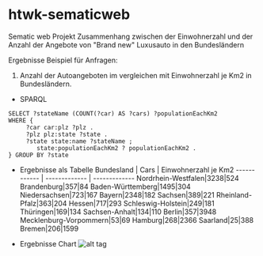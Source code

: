 # htwk-sematicweb
Sematic web Projekt
Zusammenhang zwischen der Einwohnerzahl und der Anzahl der Angebote von "Brand new" Luxusauto in den Bundesländern

Ergebnisse Beispiel für Anfragen:
1. Anzahl der Autoangeboten im vergleichen mit Einwohnerzahl je Km2 in Bundesländern.
* SPARQL
```sparql
SELECT ?stateName (COUNT(?car) AS ?cars) ?populationEachKm2 
WHERE {
     ?car car:plz ?plz .
     ?plz plz:state ?state .
     ?state state:name ?stateName ;
     	state:populationEachKm2 ? populationEachKm2 .
} GROUP BY ?state
```

* Ergebnisse als Tabelle
Bundesland | Cars | Einwohnerzahl je Km2
------------ | ------------- | -------------
Nordrhein-Westfalen|3238|524
Brandenburg|357|84
Baden-Württemberg|1495|304
Niedersachsen|723|167
Bayern|2348|182
Sachsen|389|221
Rheinland-Pfalz|363|204
Hessen|717|293
Schleswig-Holstein|249|181
Thüringen|169|134
Sachsen-Anhalt|134|110
Berlin|357|3948
Mecklenburg-Vorpommern|53|69
Hamburg|268|2366
Saarland|25|388
Bremen|206|1599

* Ergebnisse Chart
![alt tag](https://raw.https://github.com/qnguyenl/htwk-sematicweb/master/data/result/chart2.png)
